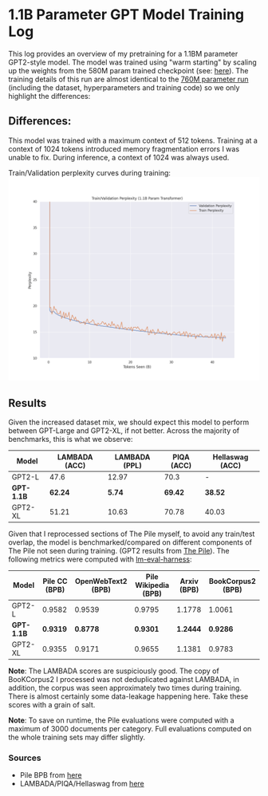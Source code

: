 # 1.1B Parameter GPT Model Training Log

This log provides an overview of my pretraining for a 1.1BM parameter GPT2-style model. The model was trained using "warm starting" by scaling up the weights from the 580M param trained checkpoint (see: [here](/logs/580.md)). The training details of this run are almost identical to the [760M parameter run](/logs/760.md) (including the dataset, hyperparameters and training code) so we only highlight the differences:

## Differences:
This model was trained with a maximum context of 512 tokens. Training at a context of 1024 tokens introduced memory fragmentation errors I was unable to fix. During inference, a context of 1024 was always used. 

Train/Validation perplexity curves during training:
![](/logs/imgs/traincurves_1B.png)

## Results

Given the increased dataset mix, we should expect this model to perform between GPT-Large and GPT2-XL, if not better. Across the majority of benchmarks, this is what we observe:

| Model       | LAMBADA (ACC) | LAMBADA (PPL) | PIQA (ACC) | Hellaswag (ACC) |
|-------------|---------------|---------------|------------|-----------------|
| GPT2-L      | 47.6          | 12.97         | 70.3       | -               |
| **GPT-1.1B**    | **62.24**         | **5.74**          | **69.42**      | **38.52**           |
| GPT2-XL     | 51.21         | 10.63         | 70.78      | 40.03           |

Given that I reprocessed sections of The Pile myself, to avoid any train/test overlap, the model is benchmarked/compared on different components of The Pile not seen during training. (GPT2 results from [The Pile](https://arxiv.org/abs/2101.00027)). The following metrics were computed with [lm-eval-harness](https://github.com/EleutherAI/lm-evaluation-harness):

| Model       | Pile CC (BPB) | OpenWebText2 (BPB) | Pile Wikipedia (BPB) | Arxiv (BPB) | BookCorpus2 (BPB) |
|-------------|---------------|--------------------|----------------------|-------------|-------------------|
| GPT2-L      | 0.9582        | 0.9539             | 0.9795               | 1.1778      | 1.0061            |
| **GPT-1.1B**    | **0.9319**        | **0.8778**             | **0.9301**               | **1.2444**      | **0.9286**            |
| GPT2-XL     | 0.9355        |  0.9171            |   0.9655             | 1.1381      | 0.9783            |

**Note**: The LAMBADA scores are suspiciously good. The copy of BooKCorpus2 I processed was not deduplicated against LAMBADA, in addition, the corpus was seen approximately two times during training. There is almost certainly some data-leakage happening here. Take these scores with a grain of salt. 

**Note**: To save on runtime, the Pile evaluations were computed with a maximum of 3000 documents per category. Full evaluations computed on the whole training sets may differ slightly. 

### Sources
- Pile BPB from [here](https://arxiv.org/abs/2101.00027)
- LAMBADA/PIQA/Hellaswag from [here](https://github.com/EleutherAI/gpt-neo)
